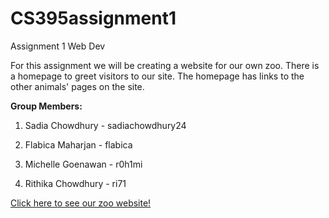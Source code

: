 # CS395assignment1
Assignment 1 Web Dev

For this assignment we will be creating a website for our own zoo. There is a homepage to greet visitors to our site. The homepage has links to the other animals' pages on the site. 

**Group Members:**

1. Sadia Chowdhury - sadiachowdhury24

2. Flabica Maharjan - flabica 

3. Michelle Goenawan - r0h1mi

4. Rithika Chowdhury - ri71


[Click here to see our zoo website!](https://sadiachowdhury24.github.io/CS395assignment1/)
